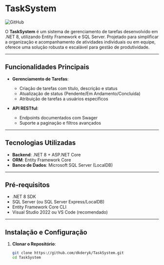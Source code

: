 # TaskSystem

![GitHub]([https://https://github.com/dkderyk/TaskSystem](https://img.shields.io/github/license/dkderyk/TaskSystem))

O **TaskSystem** é um sistema de gerenciamento de tarefas desenvolvido em .NET 8, utilizando Entity Framework e SQL Server. Projetado para simplificar a organização e acompanhamento de atividades individuais ou em equipe, oferece uma solução robusta e escalável para gestão de produtividade.

---

## Funcionalidades Principais

- **Gerenciamento de Tarefas**:
  - Criação de tarefas com título, descrição e status
  - Atualização de status (Pendente/Em Andamento/Concluída)
  - Atribuição de tarefas a usuários específicos

- **API RESTful**:
  - Endpoints documentados com Swager
  - Suporte a paginação e filtros avançados

---

## Tecnologias Utilizadas

- **Backend**: .NET 8 + ASP.NET Core
- **ORM**: Entity Framework Core
- **Banco de Dados**: Microsoft SQL Server (LocalDB)

---

## Pré-requisitos

- .NET 8 SDK
- SQL Server (ou SQL Server Express/LocalDB)
- Entity Framework Core CLI
- Visual Studio 2022 ou VS Code (recomendado)

---

## Instalação e Configuração

1. **Clonar o Repositório**:
   ```bash
   git clone https://github.com/dkderyk/TaskSystem.git
   cd TaskSystem
